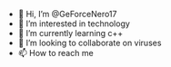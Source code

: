 - 👋 Hi, I’m @GeForceNero17
- 👀 I’m interested in technology
- 🌱 I’m currently learning c++
- 💞️ I’m looking to collaborate on viruses
- 📫 How to reach me 

<!---
GeForceNero17/GeForceNero17 is a ✨ special ✨ repository because its `README.md` (this file) appears on your GitHub profile.
You can click the Preview link to take a look at your changes.
--->
